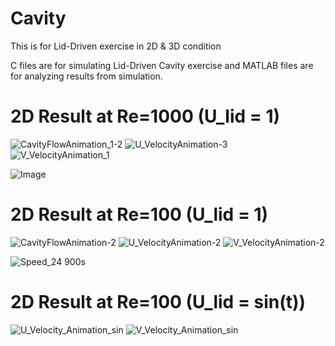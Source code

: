 # Cavity
This is for Lid-Driven exercise in 2D &amp; 3D condition

C files are for simulating Lid-Driven Cavity exercise and MATLAB files are for analyzing results from simulation.

# 2D Result at Re=1000 (U_lid = 1)
![CavityFlowAnimation_1-2](https://github.com/user-attachments/assets/fc04a93e-efa4-4a21-a15c-199f1e639c8e)
![U_VelocityAnimation-3](https://github.com/user-attachments/assets/17222878-a4b6-4d2a-8332-3b8a63630d3a)
![V_VelocityAnimation_1](https://github.com/user-attachments/assets/051b67ec-5020-4236-9766-557b6ce3818e)


![Image](https://github.com/user-attachments/assets/8c28cb74-1b2e-4ca8-aa94-b83013d98c79)

# 2D Result at Re=100 (U_lid = 1)
![CavityFlowAnimation-2](https://github.com/user-attachments/assets/4516406a-1e10-4659-b415-f60a3646d483)
![U_VelocityAnimation-2](https://github.com/user-attachments/assets/f008a758-7e3c-4bce-af43-6002f0140145)
![V_VelocityAnimation-2](https://github.com/user-attachments/assets/8a6799bb-1878-49c0-ae24-8958cfdd2c00)


![Speed_24 900s](https://github.com/user-attachments/assets/77ede2ca-72fb-4a7c-95d4-3b2f9d9c5199)

# 2D Result at Re=100 (U_lid = sin(t))

![U_Velocity_Animation_sin](https://github.com/user-attachments/assets/f3deec44-2345-4685-a202-fa74a81a6804)
![V_Velocity_Animation_sin](https://github.com/user-attachments/assets/5d7f0386-f1a1-4896-9f66-a925d78ad8cb)


